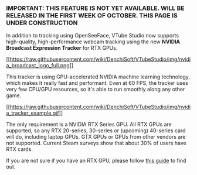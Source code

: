 ### IMPORTANT: THIS FEATURE IS NOT YET AVAILABLE. WILL BE RELEASED IN THE FIRST WEEK OF OCTOBER. THIS PAGE IS UNDER CONSTRUCTION


In addition to tracking using OpenSeeFace, VTube Studio now supports high-quality, high-performance webcam tracking using the new **NVIDIA Broadcast Expression Tracker** for RTX GPUs.

[[https://raw.githubusercontent.com/wiki/DenchiSoft/VTubeStudio/img/nvidia_broadcast_logo_full.png]]

This tracker is using GPU-accelerated NVIDIA machine learning technology, which makes it really fast and performant. Even at 60 FPS, the tracker uses very few CPU/GPU resources, so it's able to run smoothly along any other game.

[[https://raw.githubusercontent.com/wiki/DenchiSoft/VTubeStudio/img/nvidia_tracker_example.gif]]

The only requirement is a NVIDIA RTX Series GPU. All RTX GPUs are supported, so any RTX 20-series, 30-series or (upcoming) 40-series card will do, including laptop GPUs. GTX GPUs or GPUs from other vendors are not supported. Current Steam surveys show that about 30% of users have RTX cards.

If you are not sure if you have an RTX GPU, please follow [this guide](https://www.tomsguide.com/how-to/what-graphics-card-do-i-have) to find out.